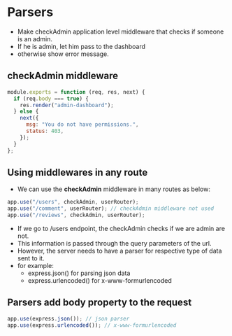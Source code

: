 # Parsers

- Make checkAdmin application level middleware that checks if someone is an admin.
- If he is admin, let him pass to the dashboard
- otherwise show error message.

## checkAdmin middleware

```js
module.exports = function (req, res, next) {
  if (req.body === true) {
    res.render("admin-dashboard");
  } else {
    next({
      msg: "You do not have permissions.",
      status: 403,
    });
  }
};
```

## Using middlewares in any route

- We can use the **checkAdmin** middleware in many routes as below:

```js
app.use("/users", checkAdmin, userRouter);
app.use("/comment", userRouter); // checkAdmin middleware not used
app.use("/reviews", checkAdmin, userRouter);
```

- If we go to /users endpoint, the checkAdmin checks if we are admin are not.
- This information is passed through the query parameters of the url.
- However, the server needs to have a parser for respective type of data sent to it.
- for example:
  - express.json() for parsing json data
  - express.urlencoded() for x-www-formurlencoded

## Parsers add **body** property to the request

```js
app.use(express.json()); // json parser
app.use(express.urlencoded()); // x-www-formurlencoded
```
